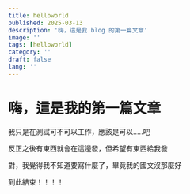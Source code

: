```yaml
---
title: helloworld
published: 2025-03-13
description: '嗨，這是我 blog 的第一篇文章'
image: ''
tags: [helloworld]
category: ''
draft: false 
lang: ''
---
```

# 嗨，這是我的第一篇文章

我只是在測試可不可以工作，應該是可以.....吧

反正之後有東西就會在這邊發，但希望有東西給我發

對，我覺得我不知道要寫什麼了，畢竟我的國文沒那麼好

到此結束！！！！
